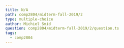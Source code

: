 ```yaml
---
title: N/A
path: comp2804/midterm-fall-2019/2
type: multiple-choice
author: Michiel Smid
question: comp2804/midterm-fall-2019/2/question.ts
tags:
  - comp2804
---
```

